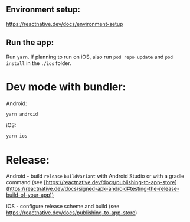 ## Environment setup:
https://reactnative.dev/docs/environment-setup

## Run the app:
Run `yarn`. If planning to run on iOS, also run `pod repo update` and `pod install` in the `./ios` folder.

# Dev mode with bundler:
Android:
```sh
yarn android
```
iOS:
```sh
yarn ios
```
# Release:
Android - build `release` `buildVariant` with Android Studio or with a gradle command (see [https://reactnative.dev/docs/publishing-to-app-store](https://reactnative.dev/docs/signed-apk-android#testing-the-release-build-of-your-app))

iOS - configure release scheme and build (see https://reactnative.dev/docs/publishing-to-app-store)
